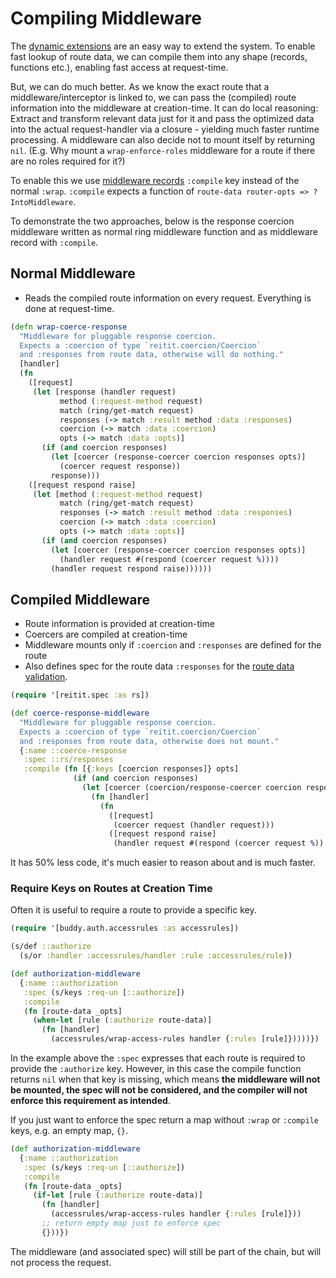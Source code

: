 # Compiling Middleware

The [dynamic extensions](dynamic_extensions.md) are an easy way to extend the system. To enable fast lookup of route data, we can compile them into any shape (records, functions etc.), enabling fast access at request-time.

But, we can do much better. As we know the exact route that a middleware/interceptor is linked to, we can pass the (compiled) route information into the middleware at creation-time. It can do local reasoning: Extract and transform relevant data just for it and pass the optimized data into the actual request-handler via a closure - yielding much faster runtime processing. A middleware can also decide not to mount itself by returning `nil`. (E.g. Why mount a `wrap-enforce-roles` middleware for a route if there are no roles required for it?)

To enable this we use [middleware records](data_driven_middleware.md) `:compile` key instead of the normal `:wrap`. `:compile` expects a function of `route-data router-opts => ?IntoMiddleware`.

To demonstrate the two approaches, below is the response coercion middleware written as normal ring middleware function and as middleware record with `:compile`.

## Normal Middleware

* Reads the compiled route information on every request. Everything is done at request-time.

```clj
(defn wrap-coerce-response
  "Middleware for pluggable response coercion.
  Expects a :coercion of type `reitit.coercion/Coercion`
  and :responses from route data, otherwise will do nothing."
  [handler]
  (fn
    ([request]
     (let [response (handler request)
           method (:request-method request)
           match (ring/get-match request)
           responses (-> match :result method :data :responses)
           coercion (-> match :data :coercion)
           opts (-> match :data :opts)]
       (if (and coercion responses)
         (let [coercer (response-coercer coercion responses opts)]
           (coercer request response))
         response)))
    ([request respond raise]
     (let [method (:request-method request)
           match (ring/get-match request)
           responses (-> match :result method :data :responses)
           coercion (-> match :data :coercion)
           opts (-> match :data :opts)]
       (if (and coercion responses)
         (let [coercer (response-coercer coercion responses opts)]
           (handler request #(respond (coercer request %))))
         (handler request respond raise))))))
```

## Compiled Middleware

* Route information is provided at creation-time
* Coercers are compiled at creation-time
* Middleware mounts only if `:coercion` and `:responses` are defined for the route
* Also defines spec for the route data `:responses` for the [route data validation](route_data_validation.md).

```clj
(require '[reitit.spec :as rs])

(def coerce-response-middleware
  "Middleware for pluggable response coercion.
  Expects a :coercion of type `reitit.coercion/Coercion`
  and :responses from route data, otherwise does not mount."
  {:name ::coerce-response
   :spec ::rs/responses
   :compile (fn [{:keys [coercion responses]} opts]
              (if (and coercion responses)
                (let [coercer (coercion/response-coercer coercion responses opts)]
                  (fn [handler]
                    (fn
                      ([request]
                       (coercer request (handler request)))
                      ([request respond raise]
                       (handler request #(respond (coercer request %)) raise)))))))})
```

It has 50% less code, it's much easier to reason about and is much faster.

### Require Keys on Routes at Creation Time

Often it is useful to require a route to provide a specific key.

```clj
(require '[buddy.auth.accessrules :as accessrules])

(s/def ::authorize
  (s/or :handler :accessrules/handler :rule :accessrules/rule))

(def authorization-middleware
  {:name ::authorization
   :spec (s/keys :req-un [::authorize])
   :compile
   (fn [route-data _opts]
     (when-let [rule (:authorize route-data)]
       (fn [handler]
         (accessrules/wrap-access-rules handler {:rules [rule]}))))})
```

In the example above the `:spec` expresses that each route is required to provide the `:authorize` key. However, in this case the compile function returns `nil` when that key is missing, which means **the middleware will not be mounted, the spec will not be considered, and the compiler will not enforce this requirement as intended**.

If you just want to enforce the spec return a map without `:wrap` or `:compile` keys, e.g. an empty map, `{}`.


```clj
(def authorization-middleware
  {:name ::authorization
   :spec (s/keys :req-un [::authorize])
   :compile
   (fn [route-data _opts]
     (if-let [rule (:authorize route-data)]
       (fn [handler]
         (accessrules/wrap-access-rules handler {:rules [rule]}))
       ;; return empty map just to enforce spec
       {}))})
```

The middleware (and associated spec) will still be part of the chain, but will not process the request.

